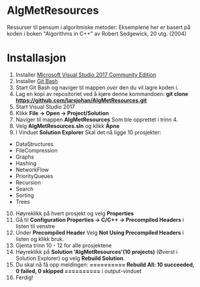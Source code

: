 # AlgMetResources
Ressurser til pensum i algoritmiske metoder:
Eksemplene her er basert på koden i boken "Algorithms in C++" av Robert Sedgewick, 20 utg. (2004)

# Installasjon
1. Installer [Microsoft Visual Studio 2017 Community Edition](https://www.visualstudio.com/vs/community/)
2. Installer [Git Bash](https://git-scm.com/downloads)
3. Start Git Bash og naviger til mappen *over* den du vil lagre koden i.
4. Lag en kopi av repositoriet ved å kjøre denne kommandoen: **git clone https://github.com/larsjohan/AlgMetResources.git**
5. Start Visual Studio 2017
6. Klikk **File -> Open -> Project/Solution**
7. Naviger til mappen **AlgMetResources** Som ble opprettet i trinn 4.
8. Velg **AlgMetResources.sln** og klikk **Åpne**
9. I Vinduet **Solution Explorer** Skal det nå ligge 10 prosjekter:
  - DataStructures
  - FileCompression
  - Graphs
  - Hashing
  - NetworkFlow
  - PriorityQueues
  - Recursion
  - Search
  - Sorting
  - Trees
10. Høyreklikk på hvert prosjekt og velg **Properties**
11. Gå til **Configuration Properties -> C/C++ -> Precompiled Headers** i listen til venstre
12. Under **Precompiled Header** Velg **Not Using Precompiled Headers** i listen og klikk bruk. 
13. Gjenta trinn 10 - 12 for alle prosjektene
14. Høyreklikk på **Solution 'AlgMetResources'(10 projects)** (Øverst i Solution Explorer) og velg **Rebuild Solution**.
15. Du skal nå få opp meldingen: **========== Rebuild All: 10 succeeded, 0 failed, 0 skipped ==========** i output-vinduet
16. Ferdig!
